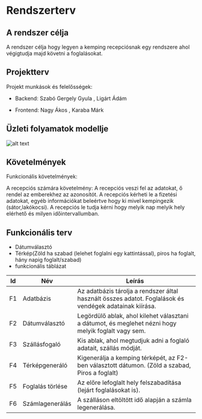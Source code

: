 # Rendszerterv
## A rendszer célja

A rendszer célja hogy legyen a kemping recepciósnak egy rendszere ahol végigtudja majd követni a foglalásokat. 

## Projektterv

Projekt munkások és felelősségek:

 - Backend:
  Szabó Gergely Gyula
  , Ligárt Ádám
  
 - Frontend:
  Nagy Ákos
  , Karaba Márk

## Üzleti folyamatok modellje

![alt text](https://github.com/NagyAkos/AFP_2020_B/tree/master/docs/usecase.png)

## Követelmények

Funkcionális követelmények:

A recepciós számára követelmény:
A recepciós veszi fel az adatokat, ő rendel az emberekhez az azonosítót.
A recepciós kérheti le a fizetési adatokat, egyéb információkat beleértve hogy ki mivel kempingezik (sátor,lakókocsi).
A recepciós le tudja kérni hogy melyik nap melyik hely elérhető és milyen időintervallumban.

## Funkcionális terv

- Dátumválasztó
- Térkép(Zöld ha szabad (lelehet foglalni egy kattintással), piros ha foglalt, hány napig foglalt/szabad)
- funkcionális táblázat

| Id | Név              | Leírás                                                                                                   |
|----|------------------|----------------------------------------------------------------------------------------------------------|
| F1 | Adatbázis        | Az adatbázis tárolja a rendszer által használt összes adatot. Foglalások   és vendégek adatainak kiírása. |
| F2 | Dátumválasztó    | Legördülő ablak, ahol kilehet választani a dátumot, és meglehet nézni   hogy melyik foglalt vagy sem.    |
| F3 | Szállásfogaló    | Kis ablak, ahol megtudjuk adni a foglaló adatait, szállás módját.                                         |
| F4 | Térképgeneráló   | Kigenerálja a kemping térképét, az F2-ben választott dátumon. (Zöld a   szabad, Piros a foglalt)         |
| F5 | Foglalás törlése | Az előre lefoglalt hely felszabadítása (lejárt foglalásokat is).                                         |
| F6 | Számlagenerálás  | A szálláson eltöltött idő alapján a számla legenerálása.                                                 |


